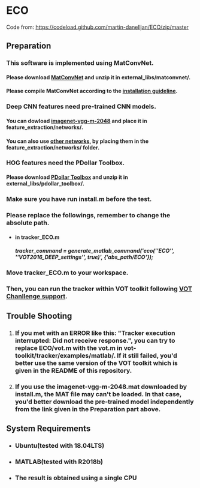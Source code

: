 # ECO

Code from: https://codeload.github.com/martin-danelljan/ECO/zip/master



## Preparation

### This software is implemented using MatConvNet.

#### Please download [MatConvNet](https://codeload.github.com/vlfeat/matconvnet/zip/master) and unzip it in external_libs/matconvnet/.

#### 			Please compile MatConvNet according to the [installation guideline](http://www.vlfeat.org/matconvnet/install/).

### Deep CNN features need pre-trained CNN models.

#### You can dowload [imagenet-vgg-m-2048](https://www.vlfeat.org/matconvnet/models/imagenet-vgg-m-2048.mat) and place it in feature_extraction/networks/.

#### You can also use [other networks](https://www.vlfeat.org/matconvnet/pretrained/), by placing them in the feature_extraction/networks/ folder.

### HOG features need the PDollar Toolbox.

#### Please download [PDollar Toolbox](https://codeload.github.com/pdollar/toolbox/zip/master) and unzip it in external_libs/pdollar_toolbox/.

### Make sure you have run install.m before the test.

### Please replace the followings, remember to change the absolute path.

- #### in tracker_ECO.m

  ##### tracker_command = generate_matlab_command('eco(''ECO'', ''VOT2016_DEEP_settings'', true)', {'abs_path/ECO'});

### Move tracker_ECO.m to your workspace.

### Then, you can run the tracker within VOT toolkit following [VOT Chanllenge support](http://www.votchallenge.net/howto/).



## Trouble Shooting

1. ### If you met with an ERROR like this: "Tracker execution interrupted: Did not receive response.", you can try to replace ECO/vot.m with the vot.m in vot-toolkit/tracker/examples/matlab/. If it still failed, you'd better use the same version of the VOT toolkit which is given in the README of this repository.

2. ### If you use the imagenet-vgg-m-2048.mat downloaded by install.m, the MAT file may can't be loaded. In that case, you'd better download the pre-trained model independently from the link given in the Preparation part above.



## System Requirements

- ### Ubuntu(tested with 18.04LTS)

- ### MATLAB(tested with R2018b)

- ### The result is obtained using a single CPU